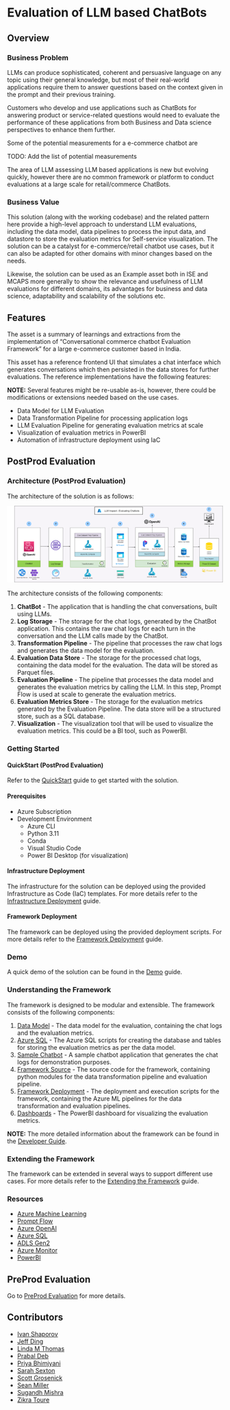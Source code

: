 # Evaluation of LLM based ChatBots

## Overview

### Business Problem

LLMs can produce sophisticated, coherent and persuasive language on any topic using their general knowledge, but most of their real-world applications require them to answer questions based on the context given in the prompt and their previous training.

Customers who develop and use applications such as ChatBots for answering product or service-related questions would need to evaluate the performance of these applications from both Business and Data science perspectives to enhance them further.

Some of the potential measurements for a e-commerce chatbot are

TODO: Add the list of potential measurements

The area of LLM assessing LLM based applications is new but evolving quickly, however there are no common framework or platform to conduct evaluations at a large scale for retail/commerce ChatBots.

### Business Value

This solution (along with the working codebase) and the related pattern here provide a high-level approach to understand LLM evaluations, including the data model, data pipelines to process the input data, and datastore to store the evaluation metrics for Self-service visualization. The solution can be a catalyst for e-commerce/retail chatbot use cases, but it can also be adapted for other domains with minor changes based on the needs.

Likewise, the solution can be used as an Example asset both in ISE and MCAPS more generally to show the relevance and usefulness of LLM evaluations for different domains, its advantages for business and data science, adaptability and scalability of the solutions etc. 

## Features
The asset is a summary of learnings and extractions from the implementation of “Conversational commerce chatbot Evaluation Framework” for a large e-commerce customer based in India.

This asset has a reference frontend UI that simulates a chat interface which generates conversations which then persisted in the data stores for further evaluations. The reference implementations have the following features:

**NOTE:** Several features might be re-usable as-is, however, there could be modifications or extensions needed based on the use cases.

* Data Model for LLM Evaluation
* Data Transformation Pipeline for processing application logs
* LLM Evaluation Pipeline for generating evaluation metrics at scale
* Visualization of evaluation metrics in PowerBI
* Automation of infrastructure deployment using IaC

## PostProd Evaluation

### Architecture (PostProd Evaluation)

The architecture of the solution is as follows:

![Architecture](./postprod-eval/docs/images/architecture.png)

The architecture consists of the following components:

1. **ChatBot** - The application that is handling the chat conversations, built using LLMs.
1. **Log Storage** - The storage for the chat logs, generated by the ChatBot application. This contains the raw chat logs for each turn in the conversation and the LLM calls made by the ChatBot.
1. **Transformation Pipeline** - The pipeline that processes the raw chat logs and generates the data model for the evaluation.
1. **Evaluation Data Store** - The storage for the processed chat logs, containing the data model for the evaluation. The data will be stored as Parquet files.
1. **Evaluation Pipeline** - The pipeline that processes the data model and generates the evaluation metrics by calling the LLM. In this step, Prompt Flow is used at scale to generate the evaluation metrics.
1. **Evaluation Metrics Store** - The storage for the evaluation metrics generated by the Evaluation Pipeline. The data store will be a structured store, such as a SQL database.
1. **Visualization** - The visualization tool that will be used to visualize the evaluation metrics. This could be a BI tool, such as PowerBI.

### Getting Started

#### QuickStart (PostProd Evaluation)
Refer to the [QuickStart](./postprod-eval/QuickStart.md) guide to get started with the solution.

#### Prerequisites

- Azure Subscription
- Development Environment
    - Azure CLI
    - Python 3.11
    - Conda
    - Visual Studio Code
    - Power BI Desktop (for visualization)

#### Infrastructure Deployment

The infrastructure for the solution can be deployed using the provided Infrastructure as Code (IaC) templates. For more details refer to the [Infrastructure Deployment](./postprod-eval/docs/01_Infrastructure.md) guide.

#### Framework Deployment

The framework can be deployed using the provided deployment scripts. For more details refer to the [Framework Deployment](./postprod-eval/docs/02_Deployment.md) guide.

### Demo

A quick demo of the solution can be found in the [Demo](./postprod-eval/docs/04_Demo.md) guide.

### Understanding the Framework

The framework is designed to be modular and extensible. The framework consists of the following components:

1. [Data Model](./postprod-eval/docs/images/data_model.png) - The data model for the evaluation, containing the chat logs and the evaluation metrics.
1. [Azure SQL](./postprod-eval/azuresql) - The Azure SQL scripts for creating the database and tables for storing the evaluation metrics as per the data model.
1. [Sample Chatbot](./postprod-eval/sample-chatbot) - A sample chatbot application that generates the chat logs for demonstration purposes.
1. [Framework Source](./postprod-eval/src/llmevalgrader) - The source code for the framework, containing python modules for the data transformation pipeline and evaluation pipeline.
1. [Framework Deployment](./postprod-eval/azureml) - The deployment and execution scripts for the framework, containing the Azure ML pipelines for the data transformation and evaluation pipelines.
1. [Dashboards](./postprod-eval/dashboards) - The PowerBI dashboard for visualizing the evaluation metrics.

**NOTE:** The more detailed information about the framework can be found in the [Developer Guide](./postprod-eval/docs/03_Developer_Guide.md).

### Extending the Framework

The framework can be extended in several ways to support different use cases. For more details refer to the [Extending the Framework](./postprod-eval/docs/05_Extending_the_Framework.md) guide.

### Resources

- [Azure Machine Learning](https://azure.microsoft.com/en-us/products/machine-learning)
- [Prompt Flow](https://microsoft.github.io/promptflow/)
- [Azure OpenAI](https://azure.microsoft.com/en-in/products/ai-services/openai-service)
- [Azure SQL](https://azure.microsoft.com/en-in/products/azure-sql/database)
- [ADLS Gen2](https://learn.microsoft.com/en-us/azure/storage/blobs/data-lake-storage-introduction)
- [Azure Monitor](https://learn.microsoft.com/en-us/azure/azure-monitor/overview)
- [PowerBI](https://www.microsoft.com/en-us/power-platform/products/power-bi/)


## PreProd Evaluation

Go to [PreProd Evaluation](./preprod-eval/weather-chatbot/README.md) for more details.

## Contributors

- [Ivan Shaporov](https://github.com/ivan-shaporov)
- [Jeff Ding](https://github.com/jding05)
- [Linda M Thomas](https://github.com/lindamthomas)
- [Prabal Deb](https://github.com/prabdeb)
- [Priya Bhimjyani](https://github.com/priya-27)
- [Sarah Sexton](https://github.com/SarahSexton)
- [Scott Grosenick](https://github.com/ScoGroMSFT)
- [Sean Miller](https://github.com/seanmiller168)
- [Sugandh Mishra](https://github.com/meghdivya)
- [Zikra Toure](https://github.com/zitoure)

